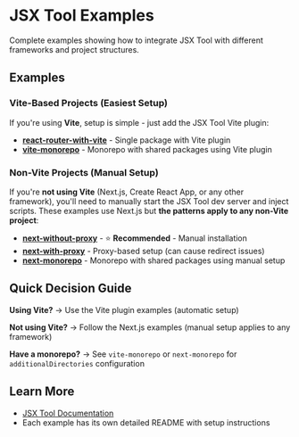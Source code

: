 # JSX Tool Examples

Complete examples showing how to integrate JSX Tool with different frameworks and project structures.

## Examples

### Vite-Based Projects (Easiest Setup)

If you're using **Vite**, setup is simple - just add the JSX Tool Vite plugin:

- **[react-router-with-vite](./react-router-with-vite)** - Single package with Vite plugin
- **[vite-monorepo](./vite-monorepo)** - Monorepo with shared packages using Vite plugin

### Non-Vite Projects (Manual Setup)

If you're **not using Vite** (Next.js, Create React App, or any other framework), you'll need to manually start the JSX Tool dev server and inject scripts. These examples use Next.js but **the patterns apply to any non-Vite project**:

- **[next-without-proxy](./next-without-proxy)** - ⭐ **Recommended** - Manual installation
- **[next-with-proxy](./next-with-proxy)** - Proxy-based setup (can cause redirect issues)
- **[next-monorepo](./next-monorepo)** - Monorepo with shared packages using manual setup

## Quick Decision Guide

**Using Vite?** → Use the Vite plugin examples (automatic setup)

**Not using Vite?** → Follow the Next.js examples (manual setup applies to any framework)

**Have a monorepo?** → See `vite-monorepo` or `next-monorepo` for `additionalDirectories` configuration

## Learn More

- [JSX Tool Documentation](https://github.com/jsx-tool/jsx-tool)
- Each example has its own detailed README with setup instructions